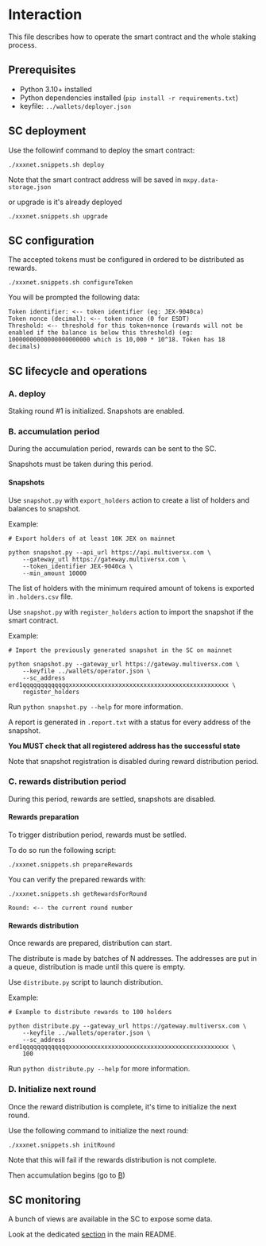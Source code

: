 # Interaction

This file describes how to operate the smart contract and the whole staking process.

## Prerequisites

* Python 3.10+ installed
* Python dependencies installed (`pip install -r requirements.txt`)
* keyfile: `../wallets/deployer.json`


## SC deployment

Use the followinf command to deploy the smart contract:

```shell
./xxxnet.snippets.sh deploy
```

Note that the smart contract address will be saved in `mxpy.data-storage.json`

or upgrade is it's already deployed

```shell
./xxxnet.snippets.sh upgrade
```


## SC configuration

The accepted tokens must be configured in ordered to be distributed as rewards.

```shell
./xxxnet.snippets.sh configureToken
```

You will be prompted the following data:
```
Token identifier: <-- token identifier (eg: JEX-9040ca)
Token nonce (decimal): <-- token nonce (0 for ESDT)
Threshold: <-- threshold for this token+nonce (rewards will not be enabled if the balance is below this threshold) (eg: 10000000000000000000000 which is 10,000 * 10^18. Token has 18 decimals)
```

## SC lifecycle and operations

### A. deploy

Staking round #1 is initialized. Snapshots are enabled.

### B. accumulation period

During the accumulation period, rewards can be sent to the SC.

Snapshots must be taken during this period.

#### Snapshots

Use `snapshot.py` with `export_holders` action to create a list of holders and balances to snapshot.

Example:

```shell
# Export holders of at least 10K JEX on mainnet

python snapshot.py --api_url https://api.multiversx.com \
    --gateway_utl https://gateway.multiversx.com \
    --token_identifier JEX-9040ca \
    --min_amount 10000
```

The list of holders with the minimum required amount of tokens is exported in `.holders.csv` file.

Use `snapshot.py` with `register_holders` action to import the snapshot if the smart contract.

Example:

```shell
# Import the previously generated snapshot in the SC on mainnet

python snapshot.py --gateway_url https://gateway.multiversx.com \
    --keyfile ../wallets/operator.json \
    --sc_address erd1qqqqqqqqqqqqqxxxxxxxxxxxxxxxxxxxxxxxxxxxxxxxxxxxxxxxxxxxxx \
    register_holders
```

Run `python snapshot.py --help` for more information.

A report is generated in `.report.txt` with a status for every address of the snapshot.

**You MUST check that all registered address has the successful state**

Note that snapshot registration is disabled during reward distribution period.

### C. rewards distribution period

During this period, rewards are settled, snapshots are disabled.

#### Rewards preparation

To trigger distribution period, rewards must be setlled.

To do so run the following script:

```shell
./xxxnet.snippets.sh prepareRewards
```

You can verify the prepared rewards with:
```shell
./xxxnet.snippets.sh getRewardsForRound

Round: <-- the current round number
```

#### Rewards distribution

Once rewards are prepared, distribution can start.

The distribute is made by batches of N addresses. The addresses are put in a queue, distribution is made until this quere is empty.

Use `distribute.py` script to launch distribution.

Example:

```shell
# Example to distribute rewards to 100 holders

python distribute.py --gateway_url https://gateway.multiversx.com \
    --keyfile ../wallets/operator.json \
    --sc_address erd1qqqqqqqqqqqqqxxxxxxxxxxxxxxxxxxxxxxxxxxxxxxxxxxxxxxxxxxxxx \
    100
```

Run `python distribute.py --help` for more information.

### D. Initialize next round

Once the reward distribution is complete, it's time to initialize the next round.

Use the following command to initialize the next round:

```shell
./xxxnet.snippets.sh initRound
```

Note that this will fail if the rewards distribution is not complete.

Then accumulation begins (go to [B](#b-accumulation-period))


## SC monitoring

A bunch of views are available in the SC to expose some data.

Look at the dedicated [section](../README.md#views) in the main README.
